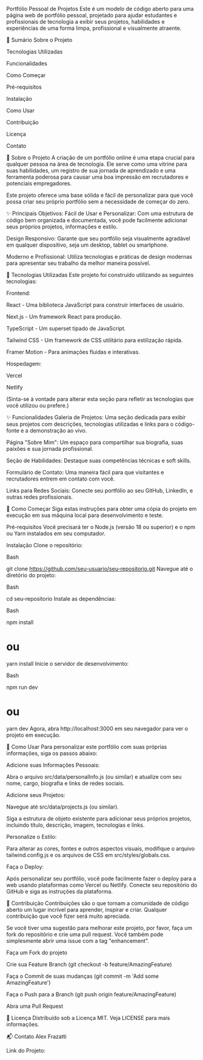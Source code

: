 Portfólio Pessoal de Projetos
Este é um modelo de código aberto para uma página web de portfólio pessoal, projetado para ajudar estudantes e profissionais de tecnologia a exibir seus projetos, habilidades e experiências de uma forma limpa, profissional e visualmente atraente.


📖 Sumário
Sobre o Projeto

Tecnologias Utilizadas

Funcionalidades

Como Começar

Pré-requisitos

Instalação

Como Usar

Contribuição

Licença

Contato

🌟 Sobre o Projeto
A criação de um portfólio online é uma etapa crucial para qualquer pessoa na área de tecnologia. Ele serve como uma vitrine para suas habilidades, um registro de sua jornada de aprendizado e uma ferramenta poderosa para causar uma boa impressão em recrutadores e potenciais empregadores.

Este projeto oferece uma base sólida e fácil de personalizar para que você possa criar seu próprio portfólio sem a necessidade de começar do zero.

✨ Principais Objetivos:
Fácil de Usar e Personalizar: Com uma estrutura de código bem organizada e documentada, você pode facilmente adicionar seus próprios projetos, informações e estilo.

Design Responsivo: Garante que seu portfólio seja visualmente agradável em qualquer dispositivo, seja um desktop, tablet ou smartphone.

Moderno e Profissional: Utiliza tecnologias e práticas de design modernas para apresentar seu trabalho da melhor maneira possível.

🚀 Tecnologias Utilizadas
Este projeto foi construído utilizando as seguintes tecnologias:

Frontend:

React - Uma biblioteca JavaScript para construir interfaces de usuário.

Next.js - Um framework React para produção.

TypeScript - Um superset tipado de JavaScript.

Tailwind CSS - Um framework de CSS utilitário para estilização rápida.

Framer Motion - Para animações fluidas e interativas.

Hospedagem:

Vercel

Netlify

(Sinta-se à vontade para alterar esta seção para refletir as tecnologias que você utilizou ou prefere.)

✨ Funcionalidades
Galeria de Projetos: Uma seção dedicada para exibir seus projetos com descrições, tecnologias utilizadas e links para o código-fonte e a demonstração ao vivo.

Página "Sobre Mim": Um espaço para compartilhar sua biografia, suas paixões e sua jornada profissional.

Seção de Habilidades: Destaque suas competências técnicas e soft skills.

Formulário de Contato: Uma maneira fácil para que visitantes e recrutadores entrem em contato com você.

Links para Redes Sociais: Conecte seu portfólio ao seu GitHub, LinkedIn, e outras redes profissionais.

🏁 Como Começar
Siga estas instruções para obter uma cópia do projeto em execução em sua máquina local para desenvolvimento e teste.

Pré-requisitos
Você precisará ter o Node.js (versão 18 ou superior) e o npm ou Yarn instalados em seu computador.

Instalação
Clone o repositório:

Bash

git clone https://github.com/seu-usuario/seu-repositorio.git
Navegue até o diretório do projeto:

Bash

cd seu-repositorio
Instale as dependências:

Bash

npm install
# ou
yarn install
Inicie o servidor de desenvolvimento:

Bash

npm run dev
# ou
yarn dev
Agora, abra http://localhost:3000 em seu navegador para ver o projeto em execução.

🔧 Como Usar
Para personalizar este portfólio com suas próprias informações, siga os passos abaixo:

Adicione suas Informações Pessoais:

Abra o arquivo src/data/personalInfo.js (ou similar) e atualize com seu nome, cargo, biografia e links de redes sociais.

Adicione seus Projetos:

Navegue até src/data/projects.js (ou similar).

Siga a estrutura de objeto existente para adicionar seus próprios projetos, incluindo título, descrição, imagem, tecnologias e links.

Personalize o Estilo:

Para alterar as cores, fontes e outros aspectos visuais, modifique o arquivo tailwind.config.js e os arquivos de CSS em src/styles/globals.css.

Faça o Deploy:

Após personalizar seu portfólio, você pode facilmente fazer o deploy para a web usando plataformas como Vercel ou Netlify. Conecte seu repositório do GitHub e siga as instruções da plataforma.

🤝 Contribuição
Contribuições são o que tornam a comunidade de código aberto um lugar incrível para aprender, inspirar e criar. Qualquer contribuição que você fizer será muito apreciada.

Se você tiver uma sugestão para melhorar este projeto, por favor, faça um fork do repositório e crie uma pull request. Você também pode simplesmente abrir uma issue com a tag "enhancement".

Faça um Fork do projeto

Crie sua Feature Branch (git checkout -b feature/AmazingFeature)

Faça o Commit de suas mudanças (git commit -m 'Add some AmazingFeature')

Faça o Push para a Branch (git push origin feature/AmazingFeature)

Abra uma Pull Request

📜 Licença
Distribuído sob a Licença MIT. Veja LICENSE para mais informações.

📬 Contato
Alex Frazatti

Link do Projeto: 
